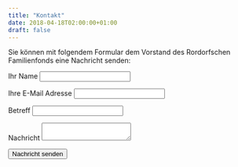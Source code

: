 ```yaml
---
title: "Kontakt"
date: 2018-04-18T02:00:00+01:00
draft: false
---
```

Sie können mit folgendem Formular dem Vorstand des Rordorfschen Familienfonds eine Nachricht senden:

<form netlify>
    <p>
        <label for="from-name">Ihr Name</label>
        <input type="text" name="from-name" required>
    </p>
    <p>
        <label for="from-email">Ihre E-Mail Adresse</label>
        <input type="email" name="from-email" required>
    </p>
    <p>
        <label for="subject">Betreff</label>
        <input type="text" name="subject" required>
    </p>
    <p>
        <label for="message">Nachricht</label>
        <textarea name="message" required></textarea>
    </p>
    <p>
        <button type="submit">Nachricht senden</button>
    </p>
</form>
